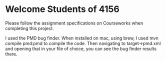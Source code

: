 # Welcome Students of 4156

Please follow the assignment specifications on Courseworks when completing this project.

I used the PMD bug finder. When installed on mac, using brew, I used mvn compile pmd:pmd to compile the code. Then navigating to target->pmd.xml and opening that in your file of choice, you can see the bug finder results there.
